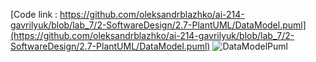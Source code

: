 [Code link : https://github.com/oleksandrblazhko/ai-214-gavrilyuk/blob/lab_7/2-SoftwareDesign/2.7-PlantUML/DataModel.puml](https://github.com/oleksandrblazhko/ai-214-gavrilyuk/blob/lab_7/2-SoftwareDesign/2.7-PlantUML/DataModel.puml)
![DataModelPuml](http://www.plantuml.com/plantuml/proxy?cache=no&src=https://raw.githubusercontent.com/oleksandrblazhko/ai-214-gavrilyuk/lab_7/2-SoftwareDesign/2.7-PlantUML/DataModel.puml)
